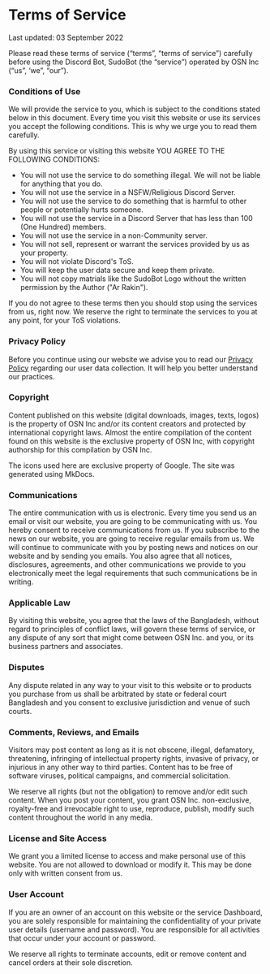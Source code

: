 # Terms of Service
Last updated: 03 September 2022

Please read these terms of service (“terms”, “terms of service”) carefully before using the Discord Bot, SudoBot (the “service”) operated by OSN Inc (“us”, ‘we”, “our”).

### Conditions of Use

We will provide the service to you, which is subject to the conditions stated below in this document. Every time you visit this website or use its services you accept the following conditions. This is why we urge you to read them carefully.

By using this service or visiting this website YOU AGREE TO THE FOLLOWING CONDITIONS:

* You will not use the service to do something illegal. We will not be liable for anything that you do.
* You will not use the service in a NSFW/Religious Discord Server.
* You will not use the service to do something that is harmful to other people or potentially hurts someone.
* You will not use the service in a Discord Server that has less than 100 (One Hundred) members.
* You will not use the service in a non-Community server.
* You will not sell, represent or warrant the services provided by us as your property.
* You will not violate Discord's ToS.
* You will keep the user data secure and keep them private.
* You will not copy matrials like the SudoBot Logo without the written permission by the Author ("Ar Rakin").

If you do not agree to these terms then you should stop using the services from us, right now. We reserve the right to terminate the services to you at any point, for your ToS violations.

### Privacy Policy

Before you continue using our website we advise you to read our [Privacy Policy](../privacy) regarding our user data collection. It will help you better understand our practices.

### Copyright

Content published on this website (digital downloads, images, texts, logos) is the property of OSN Inc and/or its content creators and protected by international copyright laws. Almost the entire compilation of the content found on this website is the exclusive property of OSN Inc, with copyright authorship for this compilation by OSN Inc.

The icons used here are exclusive property of Google. The site was generated using MkDocs.

### Communications

The entire communication with us is electronic. Every time you send us an email or visit our website, you are going to be communicating with us. You hereby consent to receive communications from us. If you subscribe to the news on our website, you are going to receive regular emails from us. We will continue to communicate with you by posting news and notices on our website and by sending you emails. You also agree that all notices, disclosures, agreements, and other communications we provide to you electronically meet the legal requirements that such communications be in writing.

### Applicable Law

By visiting this website, you agree that the laws of the Bangladesh, without regard to principles of conflict laws, will govern these terms of service, or any dispute of any sort that might come between OSN Inc. and you, or its business partners and associates.

### Disputes

Any dispute related in any way to your visit to this website or to products you purchase from us shall be arbitrated by state or federal court Bangladesh and you consent to exclusive jurisdiction and venue of such courts.

### Comments, Reviews, and Emails

Visitors may post content as long as it is not obscene, illegal, defamatory, threatening, infringing of intellectual property rights, invasive of privacy, or injurious in any other way to third parties. Content has to be free of software viruses, political campaigns, and commercial solicitation.

We reserve all rights (but not the obligation) to remove and/or edit such content. When you post your content, you grant OSN Inc. non-exclusive, royalty-free and irrevocable right to use, reproduce, publish, modify such content throughout the world in any media.

### License and Site Access

We grant you a limited license to access and make personal use of this website. You are not allowed to download or modify it. This may be done only with written consent from us.

### User Account

If you are an owner of an account on this website or the service Dashboard, you are solely responsible for maintaining the confidentiality of your private user details (username and password). You are responsible for all activities that occur under your account or password.

We reserve all rights to terminate accounts, edit or remove content and cancel orders at their sole discretion.